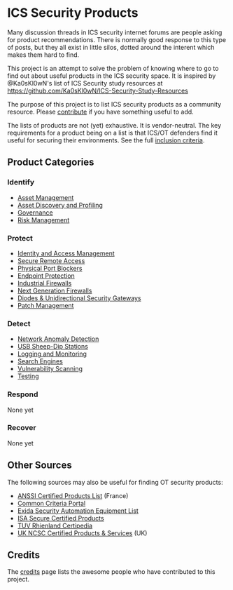 # ICS Security Products
Many discussion threads in ICS security internet forums are people asking for product recommendations. There is normally good response to this type of posts, but they all exist in little silos, dotted around the interent which makes them hard to find.

This project is an attempt to solve the problem of knowing where to go to find out about useful products in the ICS security space. It is inspired by @Ka0sKl0wN's list of ICS Security study resources at https://github.com/Ka0sKl0wN/ICS-Security-Study-Resources

The purpose of this project is to list ICS security products as a community resource. Please [contribute](CONTRIBUTING.md) if you have something useful to add.

The lists of products are not (yet) exhaustive. It is vendor-neutral. The key requirements for a product being on a list is that ICS/OT defenders find it useful for securing their environments. See the full [inclusion criteria](Meta/Criteria.md).

## Product Categories

### Identify

* [Asset Management](Products/AssetMgmt.md)
* [Asset Discovery and Profiling](Products/AssetDiscoveryProfiling.md)
* [Governance](Products/Governance.md)
* [Risk Management](Products/RiskMgmt.md)

### Protect

* [Identity and Access Management](Products/IAM.md)
* [Secure Remote Access](Products/RemoteAccess.md)
* [Physical Port Blockers](Products/PortBlockers.md)
* [Endpoint Protection](Products/EndpointProtection.md)
* [Industrial Firewalls](Products/IndustrialFirewalls.md)
* [Next Generation Firewalls](Products/NGFW.md)
* [Diodes & Unidirectional Security Gateways](Products/DiodesGateways.md)
* [Patch Management](Products/PatchManagement.md)

### Detect

* [Network Anomaly Detection](Products/NAD.md)
* [USB Sheep-Dip Stations](Products/USBSheepDip.md)
* [Logging and Monitoring](Products/LoggingMonitoring.md)
* [Search Engines](Products/SearchEngines.md)
* [Vulnerability Scanning](Products/Vuln.md)
* [Testing](Products/Testing.md)

### Respond
None yet

### Recover
None yet

## Other Sources

The following sources may also be useful for finding OT security products:

* [ANSSI Certified Products List](https://www.ssi.gouv.fr/en/products/certified-products/) (France)
* [Common Criteria Portal](https://www.commoncriteriaportal.org/products/)
* [Exida Security Automation Equipment List](https://www.exida.com/SAEL-Security)
* [ISA Secure Certified Products](https://isasecure.org/en-US/End-Users)
* [TUV Rhienland Certipedia](https://www.certipedia.com/?locale=en)
* [UK NCSC Certified Products & Services](https://www.ncsc.gov.uk/section/products-services/introduction) (UK)


## Credits
The [credits](Meta/Credits.md) page lists the awesome people who have contributed to this project.
